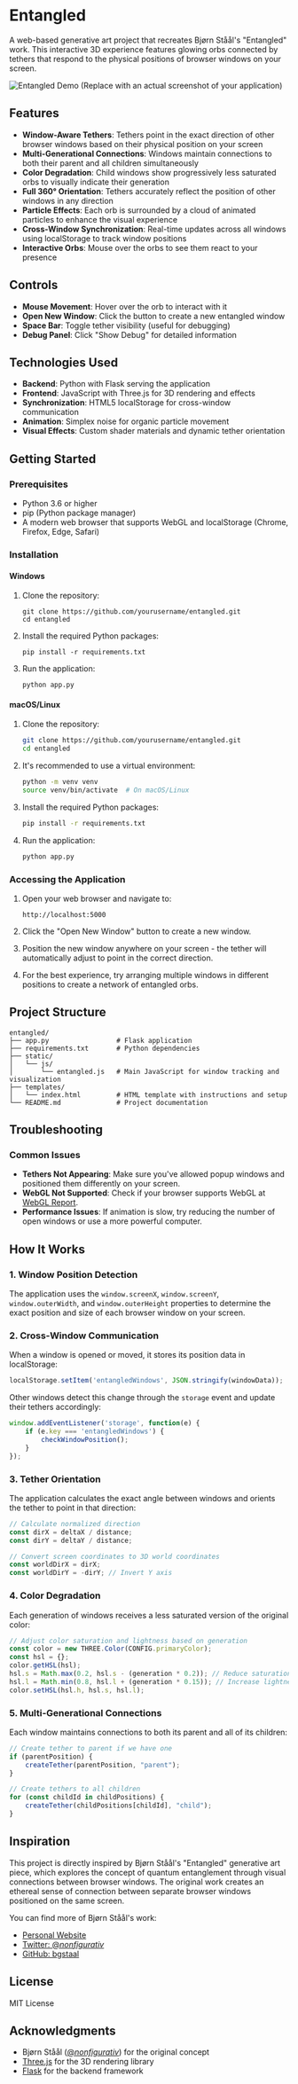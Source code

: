 # Entangled

A web-based generative art project that recreates Bjørn Ståål's "Entangled" work. This interactive 3D experience features glowing orbs connected by tethers that respond to the physical positions of browser windows on your screen.

![Entangled Demo](https://via.placeholder.com/800x400.png?text=Entangled+Demo+Screenshot)
(Replace with an actual screenshot of your application)

## Features

- **Window-Aware Tethers**: Tethers point in the exact direction of other browser windows based on their physical position on your screen
- **Multi-Generational Connections**: Windows maintain connections to both their parent and all children simultaneously
- **Color Degradation**: Child windows show progressively less saturated orbs to visually indicate their generation
- **Full 360° Orientation**: Tethers accurately reflect the position of other windows in any direction
- **Particle Effects**: Each orb is surrounded by a cloud of animated particles to enhance the visual experience
- **Cross-Window Synchronization**: Real-time updates across all windows using localStorage to track window positions
- **Interactive Orbs**: Mouse over the orbs to see them react to your presence

## Controls

- **Mouse Movement**: Hover over the orb to interact with it
- **Open New Window**: Click the button to create a new entangled window
- **Space Bar**: Toggle tether visibility (useful for debugging)
- **Debug Panel**: Click "Show Debug" for detailed information

## Technologies Used

- **Backend**: Python with Flask serving the application
- **Frontend**: JavaScript with Three.js for 3D rendering and effects
- **Synchronization**: HTML5 localStorage for cross-window communication
- **Animation**: Simplex noise for organic particle movement
- **Visual Effects**: Custom shader materials and dynamic tether orientation

## Getting Started

### Prerequisites

- Python 3.6 or higher
- pip (Python package manager)
- A modern web browser that supports WebGL and localStorage (Chrome, Firefox, Edge, Safari)

### Installation

#### Windows

1. Clone the repository:

   ```batch
   git clone https://github.com/yourusername/entangled.git
   cd entangled
   ```

2. Install the required Python packages:

   ```batch
   pip install -r requirements.txt
   ```

3. Run the application:

   ```batch
   python app.py
   ```

#### macOS/Linux

1. Clone the repository:

   ```bash
   git clone https://github.com/yourusername/entangled.git
   cd entangled
   ```

2. It's recommended to use a virtual environment:

   ```bash
   python -m venv venv
   source venv/bin/activate  # On macOS/Linux
   ```

3. Install the required Python packages:

   ```bash
   pip install -r requirements.txt
   ```

4. Run the application:

   ```bash
   python app.py
   ```

### Accessing the Application

1. Open your web browser and navigate to:

   ```plaintext
   http://localhost:5000
   ```

2. Click the "Open New Window" button to create a new window.

3. Position the new window anywhere on your screen - the tether will automatically adjust to point in the correct direction.

4. For the best experience, try arranging multiple windows in different positions to create a network of entangled orbs.

## Project Structure

```plaintext
entangled/
├── app.py                 # Flask application
├── requirements.txt       # Python dependencies
├── static/
│   └── js/
│       └── entangled.js   # Main JavaScript for window tracking and visualization
├── templates/
│   └── index.html         # HTML template with instructions and setup
└── README.md              # Project documentation
```

## Troubleshooting

### Common Issues

- **Tethers Not Appearing**: Make sure you've allowed popup windows and positioned them differently on your screen.
- **WebGL Not Supported**: Check if your browser supports WebGL at [WebGL Report](https://webglreport.com).
- **Performance Issues**: If animation is slow, try reducing the number of open windows or use a more powerful computer.

## How It Works

### 1. Window Position Detection

The application uses the `window.screenX`, `window.screenY`, `window.outerWidth`, and `window.outerHeight` properties to determine the exact position and size of each browser window on your screen.

### 2. Cross-Window Communication

When a window is opened or moved, it stores its position data in localStorage:

```javascript
localStorage.setItem('entangledWindows', JSON.stringify(windowData));
```

Other windows detect this change through the `storage` event and update their tethers accordingly:

```javascript
window.addEventListener('storage', function(e) {
    if (e.key === 'entangledWindows') {
        checkWindowPosition();
    }
});
```

### 3. Tether Orientation

The application calculates the exact angle between windows and orients the tether to point in that direction:

```javascript
// Calculate normalized direction
const dirX = deltaX / distance;
const dirY = deltaY / distance;

// Convert screen coordinates to 3D world coordinates
const worldDirX = dirX;
const worldDirY = -dirY; // Invert Y axis
```

### 4. Color Degradation

Each generation of windows receives a less saturated version of the original color:

```javascript
// Adjust color saturation and lightness based on generation
const color = new THREE.Color(CONFIG.primaryColor);
const hsl = {};
color.getHSL(hsl);
hsl.s = Math.max(0.2, hsl.s - (generation * 0.2)); // Reduce saturation
hsl.l = Math.min(0.8, hsl.l + (generation * 0.15)); // Increase lightness
color.setHSL(hsl.h, hsl.s, hsl.l);
```

### 5. Multi-Generational Connections

Each window maintains connections to both its parent and all of its children:

```javascript
// Create tether to parent if we have one
if (parentPosition) {
    createTether(parentPosition, "parent");
}

// Create tethers to all children
for (const childId in childPositions) {
    createTether(childPositions[childId], "child");
}
```

## Inspiration

This project is directly inspired by Bjørn Ståål's "Entangled" generative art piece, which explores the concept of quantum entanglement through visual connections between browser windows. The original work creates an ethereal sense of connection between separate browser windows positioned on the same screen.

You can find more of Bjørn Ståål's work:

- [Personal Website](https://nonfigurativ.com/)
- [Twitter: @_nonfigurativ_](https://twitter.com/_nonfigurativ_)
- [GitHub: bgstaal](https://github.com/bgstaal)

## License

MIT License

## Acknowledgments

- Bjørn Ståål ([@_nonfigurativ_](https://twitter.com/_nonfigurativ_)) for the original concept
- [Three.js](https://threejs.org/) for the 3D rendering library
- [Flask](https://flask.palletsprojects.com/) for the backend framework
